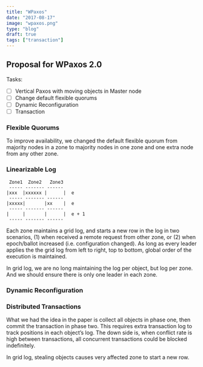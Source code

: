 ```yaml
---
title: "WPaxos"
date: "2017-08-17"
image: "wpaxos.png"
type: "blog"
draft: true
tags: ["transaction"]
---
```


## Proposal for WPaxos 2.0

Tasks:

- [ ] Vertical Paxos with moving objects in Master node
- [ ] Change default flexible quorums
- [ ] Dynamic Reconfiguration
- [ ] Transaction

### Flexible Quorums

To improve availability, we changed the default flexible quorum from majority nodes in a zone to majority nodes in one zone and one extra node from any other zone.

### Linearizable Log

```
 Zone1  Zone2   Zone3
 ----- ------- ------
|xxx  |xxxxxx |      |  e
 ----- ------- ------
|xxxxx|       |xx    |  e
 ----- ------- ------
|     |       |      |  e + 1
 ----- ------- ------
```
Each zone maintains a grid log, and starts a new row in the log in two scenarios, (1) when received a remote request from other zone, or (2) when epoch/ballot increased (i.e. configuration changed). As long as every leader applies the the grid log from left to right, top to bottom, global order of the execution is maintained.

In grid log, we are no long maintaining the log per object, but log per zone. And we should ensure there is only one leader in each zone.

### Dynamic Reconfiguration

### Distributed Transactions

What we had the idea in the paper is collect all objects in phase one, then commit the transaction in phase two. This requires extra transaction log to track positions in each object’s log. The down side is, when conflict rate is high between transactions, all concurrent transactions could be blocked indefinitely.

In grid log, stealing objects causes very affected zone to start a new row.
